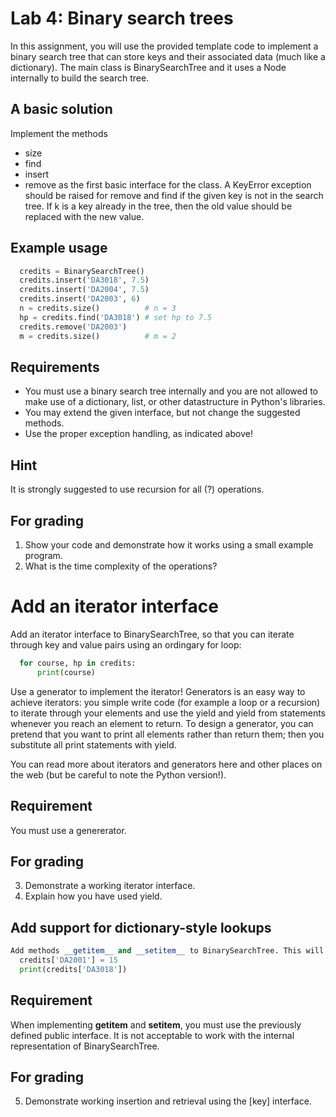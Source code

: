 # Lab 4: Binary search trees
In this assignment, you will use the provided template code to implement a binary search tree that can store keys and their associated data (much like a dictionary). The main class is BinarySearchTree and it uses a Node internally to build the search tree.

## A basic solution
Implement the methods 
* size
* find
* insert
* remove
as the first basic interface for the class. A KeyError exception should be raised for remove and find if the given key is not in the search tree. If k is a key already in the tree, then the old value should be replaced with the new value.

## Example usage
```python
  credits = BinarySearchTree()
  credits.insert('DA3018', 7.5)
  credits.insert('DA2004', 7.5)
  credits.insert('DA2003', 6)
  n = credits.size()          # n = 3
  hp = credits.find('DA3018') # set hp to 7.5
  credits.remove('DA2003')
  m = credits.size()          # m = 2
```

## Requirements
* You must use a binary search tree internally and you are not allowed to make use of a dictionary, list, or other datastructure in Python's libraries.
* You may extend the given interface, but not change the suggested methods.
* Use the proper exception handling, as indicated above!

## Hint
It is strongly suggested to use recursion for all (?) operations. 

## For grading
1. Show your code and demonstrate how it works using a small example program.
2. What is the time complexity of the operations?

# Add an iterator interface
Add an iterator interface to BinarySearchTree, so that you can iterate through key and value pairs using an ordingary for loop:
```python
  for course, hp in credits:
      print(course)
```
Use a generator to implement the iterator! Generators is an easy way to achieve iterators: you simple write code (for example a loop or a recursion) to iterate through your elements and use the  yield  and  yield from  statements whenever you reach an element to return. To design a generator, you can pretend that you want to print all elements rather than return them; then you substitute all print statements with yield.

You can read more about iterators and generators here and other places on the web (but be careful to note the Python version!).

## Requirement
You must use a genererator.

## For grading
3. Demonstrate a working iterator interface.
4. Explain how you have used yield.

## Add support for dictionary-style lookups
```python
Add methods __getitem__ and __setitem__ to BinarySearchTree. This will enable constructs like:
  credits['DA2001'] = 15
  print(credits['DA3018'])
```
## Requirement
When implementing __getitem__ and __setitem__, you must use the previously defined public interface. It is not acceptable to work with the internal representation of BinarySearchTree.

## For grading
5. Demonstrate working insertion and retrieval using the [key] interface.
